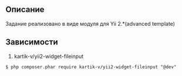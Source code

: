 Описание
------------
Задание реализовано в виде  модуля для Yii 2.*(advanced template)

Зависимости
-----------
1. kartik-v/yii2-widget-fileinput
```
$ php composer.phar require kartik-v/yii2-widget-fileinput "@dev"
```

